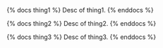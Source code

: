 {% docs thing1 %} Desc of thing1. {% enddocs %}

{% docs thing2 %} Desc of thing2. {% enddocs %}

{% docs thing3 %} Desc of thing3. {% enddocs %}